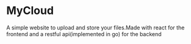 # MyCloud
A simple website to upload and store your files.Made with react for the frontend and a restful api(implemented in go) for the backend 
